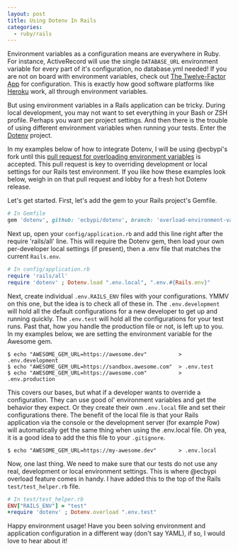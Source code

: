 ```yaml
---
layout: post
title: Using Dotenv In Rails
categories: 
  - ruby/rails
---
```


Environment variables as a configuration means are everywhere in Ruby. For instance, ActiveRecord will use the single `DATABASE_URL` environment variable for every part of it's configuration, no database.yml needed! If you are not on board with environment variables, check out [The Twelve-Factor App](http://12factor.net/config) for configuration. This is exactly how good software platforms like [Heroku](https://www.heroku.com) work, all through environment variables.

But using environment variables in a Rails application can be tricky. During local development, you may not want to set everything in your Bash or ZSH profile. Perhaps you want per project settings. And then there is the trouble of using different environment variables when running your tests. Enter the [Dotenv](https://github.com/bkeepers/dotenv) project. 

In my examples below of how to integrate Dotenv, I will be using @ecbypi's fork until this [pull request for overloading environment variables](https://github.com/bkeepers/dotenv/pull/61) is accepted. This pull request is key to overriding development or local settings for our Rails test environment. If you like how these examples look below, weigh in on that pull request and lobby for a fresh hot Dotenv release. 

Let's get started. First, let's add the gem to your Rails project's Gemfile.

~~~ruby
# In Gemfile
gem 'dotenv', github: 'ecbypi/dotenv', branch: 'overload-environment-variables'
~~~

Next up, open your `config/application.rb` and add this line right after the require 'rails/all' line. This will require the Dotenv gem, then load your own per-developer local settings (if present), then a .env file that matches the current `Rails.env`.

~~~ruby
# In config/application.rb
require 'rails/all'
require 'dotenv' ; Dotenv.load ".env.local", ".env.#{Rails.env}"
~~~

Next, create individual `.env.RAILS_ENV` files with your configurations. YMMV on this one, but the idea is to check all of these in. The `.env.development` will hold all the default configurations for a new developer to get up and running quickly. The `.env.test` will hold all the configurations for your test runs. Past that, how you handle the production file or not, is left up to you. In my examples below, we are setting the environment variable for the Awesome gem.

~~~
$ echo "AWESOME_GEM_URL=https://awesome.dev"          > .env.development
$ echo "AWESOME_GEM_URL=https://sandbox.awesome.com"  > .env.test
$ echo "AWESOME_GEM_URL=https://awesome.com"          > .env.production
~~~

This covers our bases, but what if a developer wants to override a configuration. They can use good ol' environment variables and get the behavior they expect. Or they create their own `.env.local` file and set their configurations there. The benefit of the local file is that your Rails application via the console or the development server (for example Pow) will automatically get the same thing when using the .env.local file. Oh yea, it is a good idea to add the this file to your `.gitignore`.

~~~
$ echo "AWESOME_GEM_URL=https://my-awesome.dev"       > .env.local
~~~

Now, one last thing. We need to make sure that our tests do not use any real, development or local environment settings. This is where @ecbypi overload feature comes in handy. I have added this to the top of the Rails `test/test_helper.rb` file. 

~~~ruby
# In test/test_helper.rb
ENV["RAILS_ENV"] = "test"
+require 'dotenv' ; Dotenv.overload ".env.test"
~~~

Happy environment usage! Have you been solving environment and application configuration in a different way (don't say YAML), if so, I would love to hear about it!

